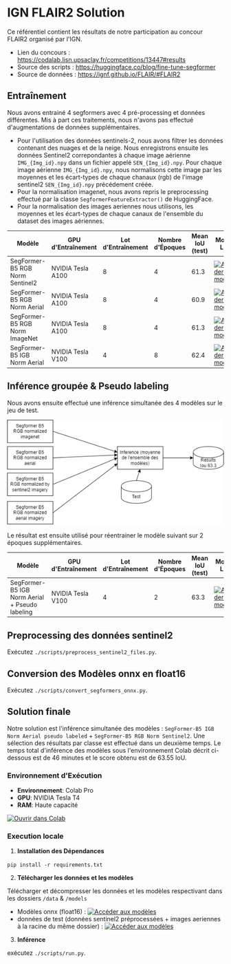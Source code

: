 # IGN FLAIR2 Solution
Ce référentiel contient les résultats de notre participation au concour FLAIR2 organisé par l'IGN.
- Lien du concours : https://codalab.lisn.upsaclay.fr/competitions/13447#results
- Source des scripts : https://huggingface.co/blog/fine-tune-segformer
- Source de données : https://ignf.github.io/FLAIR/#FLAIR2


## Entraînement
Nous avons entrainé 4 segformers avec 4 pré-processing et données différentes. Mis à part ces traitements, nous n'avons pas effectué d'augmentations de données supplémentaires.
- Pour l'utilisation des données sentinels-2, nous avons filtrer les données contenant des nuages et de la neige. Nous enregistrons ensuite les données Sentinel2 correpondantes à chaque image aérienne `IMG_{Img_id}.npy` dans un fichier appelé `SEN_{Img_id}.npy`. Pour chaque image aérienne `IMG_{Img_id}.npy`, nous normalisons cette image par les moyennes et les écart-types de chaque chanaux (rgb) de l'image sentinel2 `SEN_{Img_id}.npy` précédement créée.
- Pour la normalisation imagenet, nous avons repris le preprocessing effectué par la classe `SegformerFeatureExtractor()` de HuggingFace.
- Pour la normalisation des images aeriennes nous utilisons, les moyennes et les écart-types de chaque canaux de l'ensemble du dataset des images aériennes.

| Modèle                           | GPU d'Entraînement  | Lot d'Entraînement | Nombre d'Époques | Mean IoU (test)  | Models Link      | Training Script  |
|----------------------------------|---------------------|--------------------|------------------|------------------|------------------|------------------|
| SegFormer-B5 RGB Norm Sentinel2  | NVIDIA Tesla A100   | 8                  | 4                | 61.3             | [![Accéder aux modèles](https://img.shields.io/badge/Mod%C3%A8les-Google%20Drive-blue.svg)](https://drive.google.com/drive/folders/1GfI5OwrInzdMz--_VC0jY5AU13bxRJoy?usp=sharing)                 | [![Ouvrir dans Colab](https://colab.research.google.com/assets/colab-badge.svg)](https://colab.research.google.com/drive/17Cwkb2vIiXiXxhZaZ-98Cuusne_mp4KX?authuser=1#scrollTo=LDZvoduQLNjI)                |
| SegFormer-B5 RGB Norm Aerial     | NVIDIA Tesla A100   | 8                  | 4                | 60.9             | [![Accéder aux modèles](https://img.shields.io/badge/Mod%C3%A8les-Google%20Drive-blue.svg)](https://drive.google.com/drive/folders/1junYUKA64swtwad9nbaoZu4XmBNIxokL?usp=sharing)                 |  [![Ouvrir dans Colab](https://colab.research.google.com/assets/colab-badge.svg)](https://drive.google.com/file/d/1vaW6pay46K9XxLYSEpFls2qeoUB6au-1/view?usp=sharing)                |
| SegFormer-B5 RGB Norm ImageNet   | NVIDIA Tesla A100   | 8                  | 4                | 61.3             | [![Accéder aux modèles](https://img.shields.io/badge/Mod%C3%A8les-Google%20Drive-blue.svg)](https://drive.google.com/drive/folders/1lDq9hhcJs7mtmbt3f4zY7NlSDlcfQDi5?usp=sharing)                 | [![Ouvrir dans Colab](https://colab.research.google.com/assets/colab-badge.svg)](https://drive.google.com/file/d/1djvqk9nXSqIc4dh_lwyKnAp9gZUQIMSf/view?usp=sharing)                 |
| SegFormer-B5 IGB Norm Aerial     | NVIDIA Tesla V100   | 4                  | 8                | 62.4             | [![Accéder aux modèles](https://img.shields.io/badge/Mod%C3%A8les-Google%20Drive-blue.svg)](https://drive.google.com/drive/folders/1G03xSQaqoy5gk2hFouCcfZIIf8Sqbc65?usp=sharing) |[![Ouvrir dans Colab](https://colab.research.google.com/assets/colab-badge.svg)](https://drive.google.com/file/d/17Cwkb2vIiXiXxhZaZ-98Cuusne_mp4KX/view?usp=sharing)               |



## Inférence groupée & Pseudo labeling

Nous avons ensuite effectué une inférence simultanée des 4 modèles sur le jeu de test.

![Modèles ensemblistes](https://raw.githubusercontent.com/alanent/flair2_ign_2nd_place/main/assets/ensemble_models.png)

Le résultat est ensuite utilisé pour réentrainer le modèle suivant sur 2 époques supplémentaires.

| Modèle                                            | GPU d'Entraînement  | Lot d'Entraînement | Nombre d'Époques | Mean IoU (test)  | Models Link      | Colab Link       |
|---------------------------------------------------|---------------------|--------------------|------------------|------------------|------------------|------------------|
| SegFormer-B5 IGB Norm Aerial + Pseudo labeling    | NVIDIA Tesla V100   | 4                  | 2                | 63.3             | [![Accéder aux modèles](https://img.shields.io/badge/Mod%C3%A8les-Google%20Drive-blue.svg)](https://drive.google.com/drive/folders/1-Ex8vsyYHeyOG_50j_tjBji4nppLzPfV?usp=sharing)                | [![Ouvrir dans Colab](https://colab.research.google.com/assets/colab-badge.svg)](https://drive.google.com/file/d/14QWUJzTqbJfjtE54587aJbLenawV-7Lm/view?usp=sharing)                   |


## Preprocessing des données sentinel2

Exécutez `./scripts/preprocess_sentinel2_files.py`.


## Conversion des Modèles onnx en float16

Exécutez `./scripts/convert_segformers_onnx.py`.


## Solution finale

Notre solution est l'inférence simultanée des modèles : `SegFormer-B5 IGB Norm Aerial pseudo labeled` + `SegFormer-B5 RGB Norm Sentinel2`. Une sélection des résultats par classe est effectué dans un deuxième temps. Le temps total d'inférence des modèles sous l'environnement Colab décrit ci-dessous est de 46 minutes et le score obtenu est de 63.55 IoU. 


### Environnement d'Exécution

- **Environnement**: Colab Pro
- **GPU**: NVIDIA Tesla T4
- **RAM**: Haute capacité

[![Ouvrir dans Colab](https://colab.research.google.com/assets/colab-badge.svg)](https://drive.google.com/file/d/1mM4oTfXj6wthzVneihG-BHHI800BOz_M/view?usp=sharing)

### Execution locale

1. **Installation des Dépendances**

`pip install -r requirements.txt`


2. **Télécharger les données et les modèles**

Télécharger et décompresser les données et les modèles respectivant dans les dossiers `/data` & `/models` 
- Modèles onnx (float16) : [![Accéder aux modèles](https://img.shields.io/badge/Mod%C3%A8les-Google%20Drive-blue.svg)](https://drive.google.com/drive/folders/12ll_y0AaqEA9-EpajPM_OADoJrOuLc1c?usp=drive_link)
- données de test (données sentinel2 préprocessées + images aeriennes à la racine du même dossier) : [![Accéder aux modèles](https://img.shields.io/badge/Mod%C3%A8les-Google%20Drive-blue.svg)](https://drive.google.com/file/d/1D4ip6grC8rQm5bsM2xLgAeds6DgJgk8Q/view?usp=sharing)
  
3. **Inférence**

 exécutez `./scripts/run.py`.




